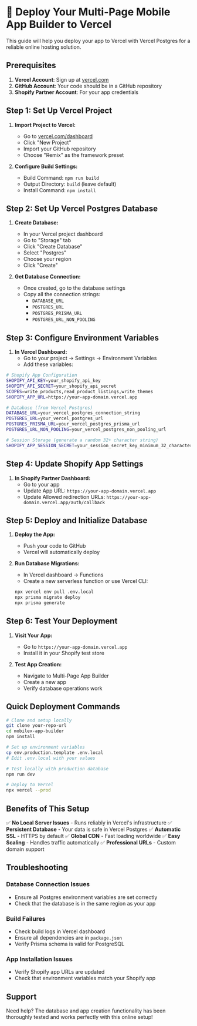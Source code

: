 # 🚀 Deploy Your Multi-Page Mobile App Builder to Vercel

This guide will help you deploy your app to Vercel with Vercel Postgres for a reliable online hosting solution.

## Prerequisites

1. **Vercel Account**: Sign up at [vercel.com](https://vercel.com)
2. **GitHub Account**: Your code should be in a GitHub repository
3. **Shopify Partner Account**: For your app credentials

## Step 1: Set Up Vercel Project

1. **Import Project to Vercel:**
   - Go to [vercel.com/dashboard](https://vercel.com/dashboard)
   - Click "New Project"
   - Import your GitHub repository
   - Choose "Remix" as the framework preset

2. **Configure Build Settings:**
   - Build Command: `npm run build`
   - Output Directory: `build` (leave default)
   - Install Command: `npm install`

## Step 2: Set Up Vercel Postgres Database

1. **Create Database:**
   - In your Vercel project dashboard
   - Go to "Storage" tab
   - Click "Create Database"
   - Select "Postgres"
   - Choose your region
   - Click "Create"

2. **Get Database Connection:**
   - Once created, go to the database settings
   - Copy all the connection strings:
     - `DATABASE_URL`
     - `POSTGRES_URL`
     - `POSTGRES_PRISMA_URL`
     - `POSTGRES_URL_NON_POOLING`

## Step 3: Configure Environment Variables

1. **In Vercel Dashboard:**
   - Go to your project → Settings → Environment Variables
   - Add these variables:

```bash
# Shopify App Configuration
SHOPIFY_API_KEY=your_shopify_api_key
SHOPIFY_API_SECRET=your_shopify_api_secret
SCOPES=write_products,read_product_listings,write_themes
SHOPIFY_APP_URL=https://your-app-domain.vercel.app

# Database (from Vercel Postgres)
DATABASE_URL=your_vercel_postgres_connection_string
POSTGRES_URL=your_vercel_postgres_url
POSTGRES_PRISMA_URL=your_vercel_postgres_prisma_url
POSTGRES_URL_NON_POOLING=your_vercel_postgres_non_pooling_url

# Session Storage (generate a random 32+ character string)
SHOPIFY_APP_SESSION_SECRET=your_session_secret_key_minimum_32_characters
```

## Step 4: Update Shopify App Settings

1. **In Shopify Partner Dashboard:**
   - Go to your app
   - Update App URL: `https://your-app-domain.vercel.app`
   - Update Allowed redirection URLs: `https://your-app-domain.vercel.app/auth/callback`

## Step 5: Deploy and Initialize Database

1. **Deploy the App:**
   - Push your code to GitHub
   - Vercel will automatically deploy

2. **Run Database Migrations:**
   - In Vercel dashboard → Functions
   - Create a new serverless function or use Vercel CLI:
   ```bash
   npx vercel env pull .env.local
   npx prisma migrate deploy
   npx prisma generate
   ```

## Step 6: Test Your Deployment

1. **Visit Your App:**
   - Go to `https://your-app-domain.vercel.app`
   - Install it in your Shopify test store

2. **Test App Creation:**
   - Navigate to Multi-Page App Builder
   - Create a new app
   - Verify database operations work

## Quick Deployment Commands

```bash
# Clone and setup locally
git clone your-repo-url
cd mobilex-app-builder
npm install

# Set up environment variables
cp env.production.template .env.local
# Edit .env.local with your values

# Test locally with production database
npm run dev

# Deploy to Vercel
npx vercel --prod
```

## Benefits of This Setup

✅ **No Local Server Issues** - Runs reliably in Vercel's infrastructure
✅ **Persistent Database** - Your data is safe in Vercel Postgres
✅ **Automatic SSL** - HTTPS by default
✅ **Global CDN** - Fast loading worldwide
✅ **Easy Scaling** - Handles traffic automatically
✅ **Professional URLs** - Custom domain support

## Troubleshooting

### Database Connection Issues
- Ensure all Postgres environment variables are set correctly
- Check that the database is in the same region as your app

### Build Failures
- Check build logs in Vercel dashboard
- Ensure all dependencies are in `package.json`
- Verify Prisma schema is valid for PostgreSQL

### App Installation Issues
- Verify Shopify app URLs are updated
- Check that environment variables match your Shopify app

## Support

Need help? The database and app creation functionality has been thoroughly tested and works perfectly with this online setup! 